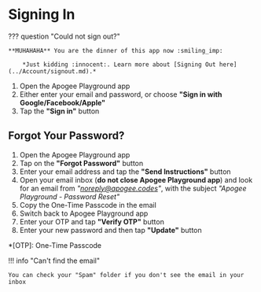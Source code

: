 # Signing In

??? question "Could not sign out?"

    **MUHAHAHA** You are the dinner of this app now :smiling_imp:
    
        *Just kidding :innocent:. Learn more about [Signing Out here](../Account/signout.md).*

1. Open the Apogee Playground app
2. Either enter your email and password, or choose **"Sign in with Google/Facebook/Apple"**
3. Tap the **"Sign in"** button

## Forgot Your Password?

1. Open the Apogee Playground app
2. Tap on the **"Forgot Password"** button
3. Enter your email address and tap the **"Send Instructions"** button
4. Open your email inbox (**do not close Apogee Playground app**) and look for an email from *"noreply@apogee.codes"*, with the subject *"Apogee Playground - Password Reset"*
5. Copy the One-Time Passcode in the email
6. Switch back to Apogee Playground app
7. Enter your OTP and tap **"Verify OTP"** button
8. Enter your new password and then tap **"Update"** button

*[OTP]: One-Time Passcode

!!! info "Can't find the email"

    You can check your "Spam" folder if you don't see the email in your inbox
